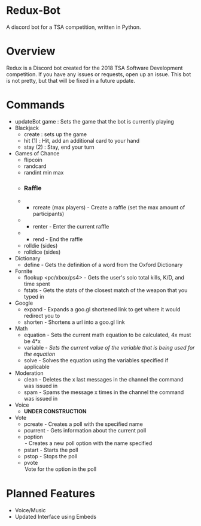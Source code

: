 # Redux-Bot
A discord bot for a TSA competition, written in Python.

# Overview
Redux is a Discord bot created for the 2018 TSA Software Development competition. If you have any issues or requests, open up an issue. This bot is not pretty, but that will be fixed in a future update.

# Commands
* updateBot game : Sets the game that the bot is currently playing
* Blackjack
  * create : sets up the game
  * hit (1) : Hit, add an additional card to your hand
  * stay (2) : Stay, end your turn
* Games of Chance
  * flipcoin
  * randcard
  * randint min max
  * ### Raffle
  * * rcreate (max players) - Create a raffle (set the max amount of participants)
  * * renter - Enter the current raffle
  * * rend - End the raffle
  * rolldie (sides)
  * rolldice (sides)
* Dictionary
  * define <word> - Gets the definition of a word from the Oxford Dictionary
* Fornite
  * flookup <pc/xbox/ps4> <epic username> - Gets the user's solo total kills, K/D, and time spent
  * fstats <weapon name> - Gets the stats of the closest match of the weapon that you typed in
* Google
  * expand <url> - Expands a goo.gl shortened link to get where it would redirect you to
  * shorten <url> - Shortens a url into a goo.gl link
* Math
  * equation - Sets the current math equation to be calculated, 4x must be 4*x
  * variable <var> <value> - Sets the current value of the variable that is being used for the equation
  * solve - Solves the equation using the variables specified if applicable
* Moderation
  * clean <amount> - Deletes the x last messages in the channel the command was issued in
  * spam <message> <amount> - Spams the message x times in the channel the command was issued in
* Voice
  * **UNDER CONSTRUCTION**
* Vote
  * pcreate <poll name> - Creates a poll with the specified name
  * pcurrent - Gets information about the current poll
  * poption <option name> - Creates a new poll option with the name specified
  * pstart - Starts the poll
  * pstop - Stops the poll
  * pvote <option> Vote for the option in the poll

# Planned Features
* Voice/Music
* Updated Interface using Embeds
